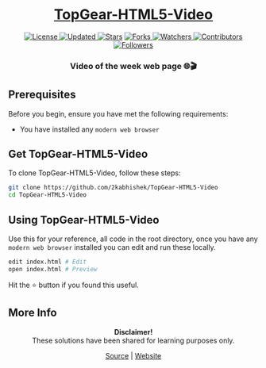 <div align="center">

<h1><a href="https://2kabhishek.github.io/TopGear-HTML5-Video">TopGear-HTML5-Video</a></h1>

<a href="https://github.com/2KAbhishek/TopGear-HTML5-Video/blob/master/LICENSE">
<img alt="License" src="https://img.shields.io/github/license/2kabhishek/TopGear-HTML5-Video?style=plastic&color=white&label=License"> </a>

<a href="https://github.com/2KAbhishek/TopGear-HTML5-Video/pulse">
<img alt="Updated" src="https://img.shields.io/github/last-commit/2kabhishek/TopGear-HTML5-Video?style=plastic&color=e30724&label=Updated"> </a>

<a href="https://github.com/2KAbhishek/TopGear-HTML5-Video/stargazers">
<img alt="Stars" src="https://img.shields.io/github/stars/2kabhishek/TopGear-HTML5-Video?style=plastic&color=00d451&label=Stars"></a>

<a href="https://github.com/2KAbhishek/TopGear-HTML5-Video/network/members">
<img alt="Forks" src="https://img.shields.io/github/forks/2kabhishek/TopGear-HTML5-Video?style=plastic&color=1688f0&label=Forks"> </a>

<a href="https://github.com/2KAbhishek/TopGear-HTML5-Video/watchers">
<img alt="Watchers" src="https://img.shields.io/github/watchers/2kabhishek/TopGear-HTML5-Video?style=plastic&color=ff5500&label=Watchers"> </a>

<a href="https://github.com/2KAbhishek/TopGear-HTML5-Video/graphs/contributors">
<img alt="Contributors" src="https://img.shields.io/github/contributors/2kabhishek/TopGear-HTML5-Video?style=plastic&color=f0f&label=Contributors"> </a>

<a href="https://github.com/2KAbhishek?tab=followers">
<img alt="Followers" src="https://img.shields.io/github/followers/2kabhishek?color=222&style=plastic&label=Followers"> </a>

<h3>Video of the week web page 🌐🎬</h3>

</div>

## Prerequisites

Before you begin, ensure you have met the following requirements:

- You have installed any `modern web browser`

## Get TopGear-HTML5-Video

To clone TopGear-HTML5-Video, follow these steps:

```bash
git clone https://github.com/2kabhishek/TopGear-HTML5-Video
cd TopGear-HTML5-Video
```

## Using TopGear-HTML5-Video

Use this for your reference, all code in the root directory, once you have any `modern web browser` installed you can edit and run these locally.

```bash
edit index.html # Edit
open index.html # Preview
```

Hit the ⭐ button if you found this useful.

## More Info

<div align="center">

<strong>Disclaimer!</strong><br>
These solutions have been shared for learning purposes only. <br>

<a href="https://github.com/2KAbhishek/TopGear-HTML5-Video">Source</a> |
<a href="https://2kabhishek.github.io/TopGear-HTML5-Video">Website</a>

</div>
